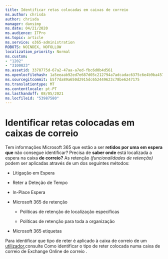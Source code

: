 ```yaml
---
title: Identificar retas colocadas em caixas de correio
ms.author: chrisda
author: chrisda
manager: dansimp
ms.date: 04/21/2020
ms.audience: ITPro
ms.topic: article
ms.service: o365-administration
ROBOTS: NOINDEX, NOFOLLOW
localization_priority: Normal
ms.custom:
- "1202"
- "3100023"
ms.assetid: 3378775d-67a2-47aa-a7ed-fbc6d0b4d561
ms.openlocfilehash: 1a5eeaab92ed7e687d05c212794a7adcadac6375c6e4b9ba4578835d9a9b9ef5
ms.sourcegitcommit: b5f7da89a650d2915dc652449623c78be6247175
ms.translationtype: MT
ms.contentlocale: pt-PT
ms.lasthandoff: 08/05/2021
ms.locfileid: "53987580"
---
```

# <a name="identify-holds-placed-on-mailboxes"></a>Identificar retas colocadas em caixas de correio

Tem informações Microsoft 365 que estão a ser **retidos por uma** **em espera que** não consegue identificar? Precisa de **saber onde** está localizada a espera na caixa **de correio?** As retenção *(funcionalidades de retenção)* podem ser aplicadas através de um dos seguintes métodos:
  
- Litigação em Espera

- Reter a Deteção de Tempo

- In-Place Espera

- Microsoft 365 de retenção 

  - Políticas de retenção de localização específicas

  - Políticas de retenção para toda a organização

- Microsoft 365 etiquetas

Para identificar que tipo de reter é aplicado à caixa de correio de um [utilizador,](https://docs.microsoft.com/microsoft-365/compliance/identify-a-hold-on-an-exchange-online-mailbox)consulte Como identificar o tipo de reter colocada numa caixa de correio de Exchange Online de correio .
